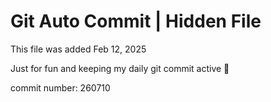 # Git Auto Commit | Hidden File

This file was added Feb 12, 2025

Just for fun and keeping my daily git commit active 🤪

commit number: 260710
